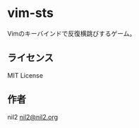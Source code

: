 vim-sts
=======

Vimのキーバインドで反復横跳びするゲーム。

ライセンス
----------

MIT License

作者
----

nil2 <nil2@nil2.org>
